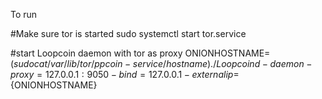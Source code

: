 To run

#Make sure tor is started
sudo systemctl start tor.service

#start Loopcoin daemon with tor as proxy
ONIONHOSTNAME=$(sudo cat /var/lib/tor/ppcoin-service/hostname)
./Loopcoind -daemon -proxy=127.0.0.1:9050 -bind=127.0.0.1 -externalip=${ONIONHOSTNAME}
